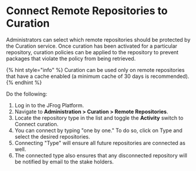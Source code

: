 # Connect Remote Repositories to Curation

Administrators can select which remote repositories should be protected by the Curation service. Once curation has been activated for a particular repository, curation policies can be applied to the repository to prevent packages that violate the policy from being retrieved.

{% hint style="info" %}
Curation can be used only on remote repositories that have a cache enabled (a minimum cache of 30 days is recommended).
{% endhint %}

Do the following:

1. Log in to the JFrog Platform.
2. Navigate to **Administration > Curation > Remote Repositories**.
3. Locate the repository type in the list and toggle the **Activity** switch to Connect curation.
4. You can connect by typing "one by one." To do so, click on Type and select the desired repositories.&#x20;
5. Connecting "Type" will ensure all future repositories are connected as well.&#x20;
6. The connected type also ensures that any disconnected repository will be notified by email to the stake holders.&#x20;
